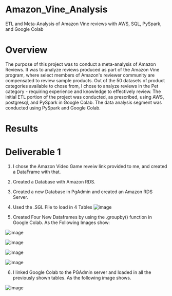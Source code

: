 # Amazon_Vine_Analysis

ETL and Meta-Analysis of Amazon Vine reviews with AWS, SQL, PySpark, and Google Colab

# Overview

The purpose of this project was to conduct a meta-analysis of Amazon Reviews. It was to analyze reviews produced as part of the Amazon Vine program, where select members of Amazon's reviewer community are compensated to review sample products. 
Out of the 50 datasets of product categories available to chose from, I chose to analyze reviews in the Pet category - requiring experience and knowledge to effectively review. The initial ETL portion of the project was conducted, as prescribed, using AWS, postgresql, and PySpark in Google Colab. The data analysis segment was conducted using PySpark and Google Colab.

# Results

# Deliverable 1

1. I chose the Amazon Video Game reveiw link provided to me, and created a DataFrame with that. 
2. Created a Database with Amazon RDS.
3. Created a new Database in PgAdmin and created an Amazon RDS Server.
4. Used the .SGL File to load in 4 Tables 
![image](https://user-images.githubusercontent.com/46943357/208265796-7e0d435d-cccc-4bb7-9ab0-2e838d921e17.png)

5. Created Four New Dataframes by using the .groupby() function in Google Colab. As the Following Images show:

![image](https://user-images.githubusercontent.com/46943357/208265881-ab954605-6ce1-44cb-9f3c-2a70318c7c85.png)

![image](https://user-images.githubusercontent.com/46943357/208265857-5427dfbb-4626-4f26-b13b-3a8f89c138e8.png)

![image](https://user-images.githubusercontent.com/46943357/208265867-8241be72-cc94-42ef-a1e8-48781b053116.png)

![image](https://user-images.githubusercontent.com/46943357/208265873-b34fd7b1-39c8-401d-b16e-e4e99ca8a009.png)

6. I linked Google Colab to the PGAdmin server and loaded in all the previously shown tables. As the following image shows.

![image](https://user-images.githubusercontent.com/46943357/208265919-79ed542f-0ea9-4f77-9e96-89e783754024.png)
